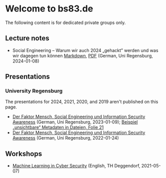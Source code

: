 # Welcome to bs83.de
The following content is for dedicated private groups only.

## Lecture notes
* Social Engineering – Warum wir auch 2024 „gehackt” werden und was wir dagegen tun können [Markdown](https://github.com/bs83de/bs83de.github.io/blob/main/ur/2024/2024-01-08-UR-sicherheitsmanagement-student.md), [PDF](https://bs83.de/ur/2024/2024-01-08-UR-sicherheitsmanagement-student.pdf) (German, Uni Regensburg, 2024-01-08)

## Presentations

### University Regensburg
The presentations for 2024, 2021, 2020, and 2019 aren't published on this page.

* [Der Faktor Mensch, Social Engineering und Information Security Awareness](https://bs83.de/ur/2023/2023-01-09-UR-sicherheitsmanagement-student.pdf) (German, Uni Regensburg, 2023-01-09); [Beispiel „unsichtbare“ Metadaten in Dateien, Folie 21](https://bs83.de/ur/2023/DSC06211.JPG)
* [Der Faktor Mensch, Social Engineering und Information Security Awareness](https://bs83.de/ur/2022/2022-01-24-UR-sicherheitsmanagement-student.pdf) (German, Uni Regensburg, 2022-01-24)

## Workshops
* [Machine Learning in Cyber Security](https://bs83.de/thd/2021-07-05-THD-machine-learning-in-cyber-security.pdf) (English, TH Deggendorf, 2021-05-07)